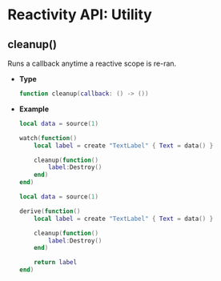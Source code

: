 # Reactivity API: Utility

## cleanup()

Runs a callback anytime a reactive scope is re-ran.

- **Type**

    ```lua
    function cleanup(callback: () -> ())
    ```

- **Example**

    ```lua
    local data = source(1)

    watch(function()
        local label = create "TextLabel" { Text = data() }

        cleanup(function()
            label:Destroy()
        end)
    end)
    ```

    ```lua
    local data = source(1)

    derive(function()
        local label = create "TextLabel" { Text = data() }

        cleanup(function()
            label:Destroy()
        end)

        return label
    end)
    ```
